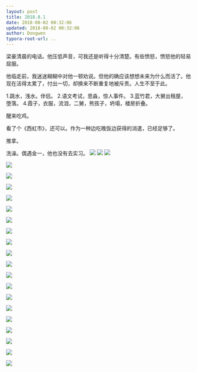 ```yaml
---
layout: post
title: 2018.8.1
date: 2018-08-02 00:32:06
updated: 2018-08-02 00:32:06
author: Dongwen
typora-root-url: ..
---
```




梁豪清晨的电话。他压低声音，可我还是听得十分清楚。有些愤怒，愤怒他的轻易屈服。

他临走前，我迷迷糊糊中对他一顿劝说。但他的确应该想想未来为什么而活了。他现在活得太累了，付出一切，却换来不断重复地被斥责。人生不至于此。

1.跳水，浅水。伴侣。
2.语文考试，思淼，惊人事件。
3.蓝竹君，大舅出租屋，堕落。
4.霞子，衣服，流泪，二舅，熊孩子，坍塌，楼房折叠。

醒来吃鸡。

看了个《西虹市》，还可以。作为一种边吃晚饭边获得的消遣，已经足够了。

推拿。

洗澡。偶遇金一，他也没有去实习。   ![](/img/in-post/x52743965.jpg)
![](/img/in-post/x52743964.jpg)
![](/img/in-post/x52743963.jpg)

![](/img/in-post/x52743963.jpg)

![](/img/in-post/x52743963.jpg)

![](/img/in-post/x52743963.jpg)

![](/img/in-post/x52743963.jpg)

![](/img/in-post/x52743963.jpg)

![](/img/in-post/x52743963.jpg)

![](/img/in-post/x52743963.jpg)

![](/img/in-post/x52743963.jpg)

![](/img/in-post/x52743963.jpg)

![](/img/in-post/x52743963.jpg)

![](/img/in-post/x52743963.jpg)

![](/img/in-post/x52743963.jpg)

![](/img/in-post/x52743963.jpg)

![](/img/in-post/x52743963.jpg)

![](/img/in-post/x52743963.jpg)

![](/img/in-post/x52743963.jpg)

![](/img/in-post/x52743963.jpg)

![](/img/in-post/x52743963.jpg)

![](/img/in-post/x52743963.jpg)


